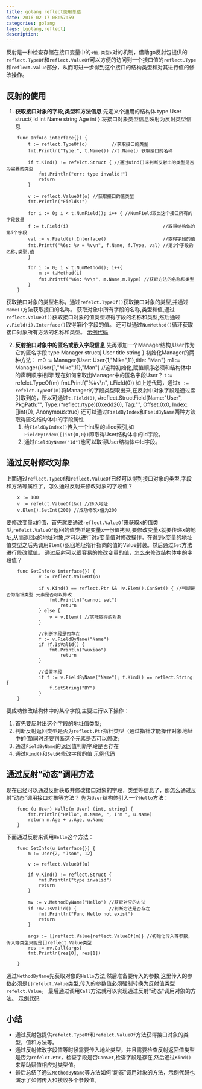 ```yaml
---
title: golang reflect使用总结
date: 2016-02-17 08:57:59
categories: golang
tags: [golang,reflect]
description:
---
```


反射是一种检查存储在接口变量中的`<值,类型>`对的机制，借助go反射包提供的`reflect.TypeOf`和`reflect.ValueOf`可以方便的访问到一个接口值的`reflect.Type`和`reflect.Value`部分，从而可进一步得到这个接口的结构类型和对其进行值的修改操作。 
<!--more-->
## 反射的使用
1. **获取接口对象的字段,类型和方法信息**
先定义个通用的结构体
		type User struct{
			Id int
			Name string
			Age int
		}
将接口对象类型信息映射为反射类型信息
```golang
	func Info(o interface{}) {
		t := reflect.TypeOf(o)         //获取接口的类型
		fmt.Println("Type:", t.Name()) //t.Name() 获取接口的名称
		
		if t.Kind() != refelct.Struct { //通过Kind()来判断反射出的类型是否为需要的类型
			fmt.Println("err: type invalid!")		
			return
		}		

		v := reflect.ValueOf(o) //获取接口的值类型
		fmt.Println("Fields:")
				
		for i := 0; i < t.NumField(); i++ { //NumField取出这个接口所有的字段数量
		f := t.Field(i)                                   //取得结构体的第i个字段
		val := v.Field(i).Interface()                     //取得字段的值
		fmt.Printf("%6s: %v = %v\n", f.Name, f.Type, val) //第i个字段的名称,类型,值
		}

		for i := 0; i < t.NumMethod(); i++{
			m := t.Method(i)
			fmt.Printf("%6s: %v\n", m.Name,m.Type) //获取方法的名称和类型	   
		}
	}	
``` 
获取接口对象的类型名称，通过`refelct.TypeOf()`获取接口对象的类型,并通过`Name()`方法获取接口的名称。
获取对象中所有字段的名称,类型和值,通过`reflect.ValueOf()`获取接口对象的值类型取得字段的名称和类型,然后通过`v.Field(i).Interface()`取得第i个字段的值。
还可以通过`NumMethod()`循环获取接口对象所有方法的名称和类型。
[示例代码](https://github.com/researchlab/golearning/blob/master/reflect/01reflect.go)

2. **反射接口对象中的匿名或嵌入字段信息**
先再添加一个Manager结构,User作为它的匿名字段
		type Manager struct{
			User
			title string
		}
初始化Manager的两种方法：
		m0 := Manager{User: User{1,"Mike",11},title: "Man"}
		m1 := Manager{User{1,"Mike",11},"Man"} //这种初始化,赋值顺序必须和结构体中的声明顺序相同! 
现在如何来取出Manager中的匿名字段User？
		t := refelct.TypeOf(m)
		fmt.Printf("%#v\n", t.Field(0))
如上述代码，通过`t := refelct.TypeOf(m)`将Manager的字段类型取出来,在反射中对象字段是通过索引取到的，所以可通过`t.Field(0)`,
		#reflect.StructField{Name:"User", PkgPath:"", Type:(*reflect.rtype)(0xedd20), Tag:"", Offset:0x0, Index:[]int{0}, Anonymous:true}
还可以通过`FieldByIndex`和`FieldByName`两种方法取得匿名结构体中的字段属性
	1. 给`FieldByIndex()`传入一个int型的slice索引,如`FieldByIndex([]int{0,0})`即取得User结构体中的Id字段。
	2. 通过`FieldByName("Id")`也可以取得User结构体中Id字段。


## 通过反射修改对象
上面通过`reflect.TypeOf`和`reflect.ValueOf`已经可以得到接口对象的类型,字段和方法等属性了，怎么通过反射来修改对象的字段值？

		x := 100
		v := refelct.ValueOf(&x) //传入地址
		v.Elem().SetInt(200) //成功修改x值为200
要修改变量x的值，首先就要通过`reflect.ValueOf`来获取x的值类型,`refelct.ValueOf`返回的值类型是变量x一份值拷贝,要修改变量x就要传递x的地址,从而返回x的地址对象,才可以进行对x变量值对修改操作。在得到x变量的地址值类型之后先调用`Elem()`返回地址指针指向的值的Value封装。然后通过`Set`方法进行修改赋值。
通过反射可以很容易的修改变量的值，怎么来修改结构体中的字段值？

		func SetInfo(o interface{}) {
				v := reflect.ValueOf(o)
		
				if v.Kind() == reflect.Ptr && !v.Elem().CanSet() { //判断是否为指针类型 元素是否可以修改
					fmt.Println("cannot set")
						return
				} else {
					v = v.Elem() //实际取得的对象
				}
		
				//判断字段是否存在
				f := v.FieldByName("Name")
				if !f.IsValid() {
					fmt.Println("wuxiao")
						return
				}
		
				//设置字段
				if f := v.FieldByName("Name"); f.Kind() == reflect.String {
					f.SetString("BY")
				}
		}
要成功修改结构体中的某个字段,主要进行以下操作：
1. 首先要反射出这个字段的地址值类型;
2. 判断反射返回类型是否为`reflect.Ptr`指针类型（通过指针才能操作对象地址中的值)同时还要判断这个元素是否可以修改;
3. 通过`FieldByName`的返回值判断字段是否存在
4. 通过`Kind()`和`Set`来修改字段的值
[示例代码](https://github.com/researchlab/golearning/blob/master/reflect/02reflect.go)

## 通过反射“动态”调用方法
现在已经可以通过反射获取并修改接口对象的字段，类型等信息了，那怎么通过反射“动态”调用接口对象等方法？
先为`User`结构体引入一个`Hello`方法：

		func (u User) Hello(m User) (int, string) {
			fmt.Println("Hello", m.Name, ", I'm ", u.Name)
			return m.Age + u.Age, u.Name
		}

下面通过反射来调用`Hello`这个方法：

		func GetInfo(u interface{}) {
			m := User{2, "Json", 12}
		
			v := reflect.ValueOf(u)
		
			if v.Kind() != reflect.Struct {
				fmt.Println("type invalid")
				return
			}
		
			mv := v.MethodByName("Hello") //获取对应的方法
			if !mv.IsValid() {            //判断方法是否存在
				fmt.Println("Func Hello not exist")
				return
			}
		
			args := []reflect.Value{reflect.ValueOf(m)} //初始化传入等参数，传入等类型只能是[]reflect.Value类型
			res := mv.Call(args)
			fmt.Println(res[0], res[1])
		
		}
通过`MethodByName`先获取对象的`Hello`方法,然后准备要传入的参数,这里传入的参数必须是`[]refelct.Value`类型,传入的参数值必须强制转换为反射值类型`refelct.Value`。
最后通过调用`Call`方法就可以实现通过反射"动态"调用对象的方法。
[示例代码](https://github.com/researchlab/golearning/blob/master/reflect/03reflect.go)

## 小结
- 通过反射包提供`refelct.TypeOf`和`refelct.ValueOf`方法获得接口对象的类型，值和方法等。
- 通过反射修改字段值等时候需要传入地址类型，并且需要检查反射返回值类型是否为`refelct.Ptr`，检查字段是否`CanSet`,检查字段是存在,然后通过`Kind()`来帮助赋值相应对类型值。
- 最后总结了通过`MethodByName`等方法如何“动态”调用对象的方法，示例代码也演示了如何传入和接收多个参数值。
